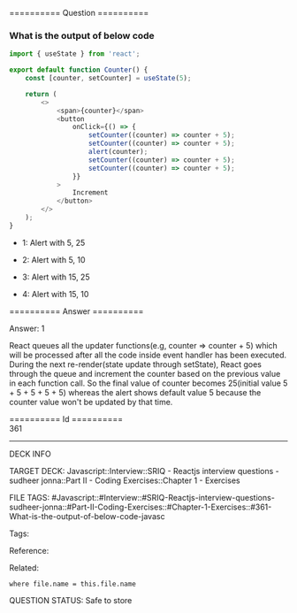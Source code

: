 ========== Question ==========  

### What is the output of below code

```javascript
import { useState } from 'react';

export default function Counter() {
    const [counter, setCounter] = useState(5);

    return (
        <>
            <span>{counter}</span>
            <button
                onClick={() => {
                    setCounter((counter) => counter + 5);
                    setCounter((counter) => counter + 5);
                    alert(counter);
                    setCounter((counter) => counter + 5);
                    setCounter((counter) => counter + 5);
                }}
            >
                Increment
            </button>
        </>
    );
}
```

-   1: Alert with 5, 25

-   2: Alert with 5, 10

-   3: Alert with 15, 25

-   4: Alert with 15, 10  

========== Answer ==========  

Answer: 1

React queues all the updater functions(e.g, counter => counter + 5) which will be processed after all the code inside event handler has been executed. During the next re-render(state update through setState), React goes through the queue and increment the counter based on the previous value in each function call. So the final value of counter becomes 25(initial value 5 + 5 + 5 + 5 + 5) whereas the alert shows default value 5 because the counter value won't be updated by that time.

========== Id ==========  
361

---

DECK INFO

TARGET DECK: Javascript::Interview::SRIQ - Reactjs interview questions - sudheer jonna::Part II - Coding Exercises::Chapter 1 - Exercises

FILE TAGS: #Javascript::#Interview::#SRIQ-Reactjs-interview-questions-sudheer-jonna::#Part-II-Coding-Exercises::#Chapter-1-Exercises::#361-What-is-the-output-of-below-code-javasc

Tags:

Reference:

Related:

```dataview
where file.name = this.file.name
```

QUESTION STATUS: Safe to store
